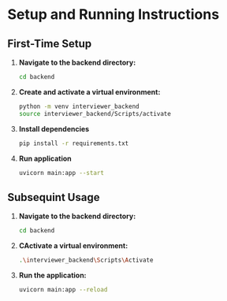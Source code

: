 # Setup and Running Instructions

## First-Time Setup

1. **Navigate to the backend directory:**
   ```bash
   cd backend
2. **Create and activate a virtual environment:**
    ```bash
    python -m venv interviewer_backend
    source interviewer_backend/Scripts/activate
3. **Install dependencies**
   ```bash
   pip install -r requirements.txt
4. **Run application**
    ```bash
    uvicorn main:app --start
## Subsequint Usage

1. **Navigate to the backend directory:**
   ```bash
   cd backend
2. **CActivate a virtual environment:**
    ```bash
    .\interviewer_backend\Scripts\Activate
3. **Run the application:**
    ```bash
    uvicorn main:app --reload